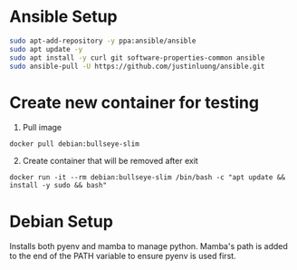 # Ansible Setup
```bash
sudo apt-add-repository -y ppa:ansible/ansible
sudo apt update -y
sudo apt install -y curl git software-properties-common ansible
sudo ansible-pull -U https://github.com/justinluong/ansible.git
```

# Create new container for testing
1. Pull image
```
docker pull debian:bullseye-slim
```
2. Create container that will be removed after exit
```
docker run -it --rm debian:bullseye-slim /bin/bash -c "apt update && install -y sudo && bash"
```

# Debian Setup
Installs both pyenv and mamba to manage python. Mamba's path is added to the end of the PATH variable to ensure pyenv is used first.